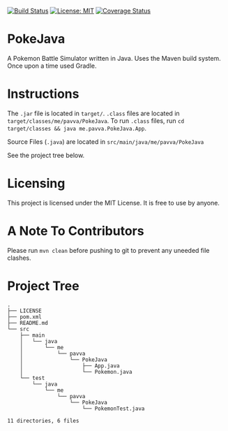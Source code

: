 [![Build Status](https://travis-ci.org/20avva/PokeJava.svg?branch=master)](https://travis-ci.org/20avva/PokeJava)
[![License: MIT](https://img.shields.io/badge/License-MIT-yellow.svg)](https://opensource.org/licenses/MIT)
[![Coverage Status](https://coveralls.io/repos/github/20avva/PokeJava/badge.svg)](https://coveralls.io/github/20avva/PokeJava)

# PokeJava

A Pokemon Battle Simulator written in Java. Uses the Maven build system. Once upon a time used Gradle.

# Instructions

The `.jar` file is located in `target/`. `.class` files are located in `target/classes/me/pavva/PokeJava`. To run
 `.class` files, run `cd target/classes && java me.pavva.PokeJava.App`.
 
Source Files (`.java`) are located in `src/main/java/me/pavva/PokeJava`
 
See the project tree below.

# Licensing

This project is licensed under the MIT License. It is free to use by anyone.

# A Note To Contributors

Please run `mvn clean` before pushing to git to prevent any uneeded file clashes.

# Project Tree
```
.
├── LICENSE
├── pom.xml
├── README.md
└── src
    ├── main
    │   └── java
    │       └── me
    │           └── pavva
    │               └── PokeJava
    │                   ├── App.java
    │                   └── Pokemon.java
    └── test
        └── java
            └── me
                └── pavva
                    └── PokeJava
                        └── PokemonTest.java

11 directories, 6 files
```